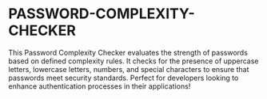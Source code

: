 # PASSWORD-COMPLEXITY-CHECKER
This Password Complexity Checker evaluates the strength of passwords based on defined complexity rules. It checks for the presence of uppercase letters, lowercase letters, numbers, and special characters to ensure that passwords meet security standards. Perfect for developers looking to enhance authentication processes in their applications!
